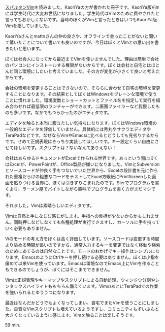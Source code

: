 <p><a href="http://www.kaoriya.net/blog/2012/01/19">スパルタンVim</a>を読みました。KaoriYaの方が書かれた冊子です。KaoriYa版Vimには学生時代に大変お世話になりました。学生時代はVimのために費やされたと言ってもおかしくないです。当時のぼくがVimと言ったときはいつもKaoriYa版Vimを指していました。</p>
<p>KaoriYaさんとmattnさんの仲の良さや、オフラインで会ったことがないと聞いて驚いたことについて書いても良いのですが、今日はぼくとVimとの思い出を書きたいと思います。</p>
<p>ぼくは社会人になってから最近までVimを使いませんでした。理由は簡単で会社のパソコンにインストールする権限がないからです。ぼくは会社と自宅とはほとんど同じ環境にしたいと考えていました。その方が変化が小さくて良いと考えたからです。</p>
<p>会社の環境を変更することはできないので、そちらに合わせて自宅の環境を変更することになります。その結果としてぼくはWindowsをプレーンな環境で使うことに慣れました。環境変数とショートカットとファイル名を指定して実行を組み合わせれば最低限のランチャーができます。二画面ファイラーなど我慢したものも多いです。なかでもつらかったのがエディタです。</p>
<p>エディタを触ると本当に腹立たしい気持ちになります。ぼくはWindows環境の一般的なエディタを評価していません。具体的には秀丸やサクラエディタやTeraPadなどです。なぜならVimやEmacsに比べるとどうしても見劣りするからです。せめて正規表現はきっちり実装してほしいです。キー設定くらい自由にさせてほしいです。スクリプトは？ないなんてありえない！</p>
<p>会社はあらゆるドキュメントがExcelで作られる世界です。あっという間にぼくはExcelが、PowerPointが、Office製品が嫌いになりました。VimとSubversionとソースコードが仲良く手をつないでいた世界から、Excelの設計書を元に作られた重複だらけの粗悪なコードをテストしてExcel方眼紙にPrintScreenした画面を貼りつける世界に、ぼくは引きずりこまれたのです。SIerでプログラムを書くより、ラーメン屋でバイトしながら趣味でプログラムを書く方がまだマシです。</p>
<p>それました。Vimは素晴らしいエディタです。</p>
<p>Vimは自然と手になじむ感じがします。手指への負担が少ないからかもしれません。同時押しなどしなくても各種処理が実行できますし、カーソルに手を持っていく必要もありません。</p>
<p>Viのモードの考え方をぼくは高く評価しています。ソースコードは変更する時間より眺める時間が長いのですから、通常入力するキーを変更ではなく移動や検索のためにあてるのは自然なことです。モードのおかげでキー操作はシンプルになります。EmacsのようにCtrlキーを押し続ける必要はありません。ぼくは小指を痛めて以来Vimを使っています。Emacsは環境なのでEmacs上にVimを作ることもできるのでしょうが、ぼくにはそこまでできません。</p>
<p>Vimは正規表現やキーマップやスクリプトによる自動処理、ウィンドウ分割やシンタックスハイライトももちろん備えています。VimのあとにTeraPadでの作業を強いられるとゆううつになります。</p>
<p>最近はなんだかどうでもよくなってしまい、自宅でまたVimを使うことにしました。良質なVimスクリプトも増えているようですし、コミュニティもずいぶんと大きくなっているように感じます。Vimを触ることは楽しそうです。</p>
<p>59 min.</p>
